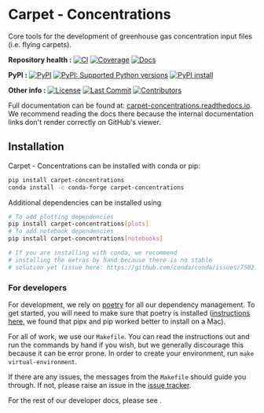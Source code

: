 # Carpet - Concentrations

<!--- sec-begin-description -->

Core tools for the development of greenhouse gas concentration input files (i.e. flying carpets).

**Repository health :**
[![CI](https://github.com/climate-resource/Carpet-Concentrations/actions/workflows/ci.yaml/badge.svg?branch=main)](https://github.com/climate-resource/Carpet-Concentrations/actions/workflows/ci.yaml)
[![Coverage](https://codecov.io/gh/climate-resource/Carpet-Concentrations/branch/main/graph/badge.svg)](https://codecov.io/gh/climate-resource/Carpet-Concentrations)
[![Docs](https://readthedocs.org/projects/carpet-concentrations/badge/?version=latest)](https://carpet-concentrations.readthedocs.io)

**PyPI :**
[![PyPI](https://img.shields.io/pypi/v/carpet-concentrations.svg)](https://pypi.org/project/carpet-concentrations/)
[![PyPI: Supported Python versions](https://img.shields.io/pypi/pyversions/carpet-concentrations.svg)](https://pypi.org/project/carpet-concentrations/)
[![PyPI install](broken)](broken)

**Other info :**
[![License](https://img.shields.io/github/license/climate-resource/carpet-concentrations.svg)](https://github.com/climate-resource/carpet-concentrations/blob/main/LICENSE)
[![Last Commit](https://img.shields.io/github/last-commit/climate-resource/carpet-concentrations.svg)](https://github.com/climate-resource/carpet-concentrations/commits/main)
[![Contributors](https://img.shields.io/github/contributors/climate-resource/carpet-concentrations.svg)](https://github.com/climate-resource/carpet-concentrations/graphs/contributors)

<!---
Can use start-after and end-before directives in docs, see
https://myst-parser.readthedocs.io/en/latest/syntax/organising_content.html#inserting-other-documents-directly-into-the-current-document
-->

<!--- sec-end-description -->

Full documentation can be found at: [carpet-concentrations.readthedocs.io](https://carpet-concentrations.readthedocs.io). We recommend reading the docs there because the internal documentation links don't render correctly on GitHub's viewer.

## Installation

<!--- sec-begin-installation -->

Carpet - Concentrations can be installed with conda or pip:

```bash
pip install carpet-concentrations
conda install -c conda-forge carpet-concentrations
```

Additional dependencies can be installed using

```bash
# To add plotting dependencies
pip install carpet-concentrations[plots]
# To add notebook dependencies
pip install carpet-concentrations[notebooks]

# If you are installing with conda, we recommend
# installing the extras by hand because there is no stable
# solution yet (issue here: https://github.com/conda/conda/issues/7502)
```

<!--- sec-end-installation -->

### For developers

<!--- sec-begin-installation-dev -->

For development, we rely on [poetry](https://python-poetry.org) for all our
dependency management. To get started, you will need to make sure that poetry
is installed
([instructions here](https://python-poetry.org/docs/#installing-with-the-official-installer),
we found that pipx and pip worked better to install on a Mac).

For all of work, we use our `Makefile`.
You can read the instructions out and run the commands by hand if you wish,
but we generally discourage this because it can be error prone.
In order to create your environment, run `make virtual-environment`.

If there are any issues, the messages from the `Makefile` should guide you
through. If not, please raise an issue in the [issue tracker][issue_tracker].

For the rest of our developer docs, please see [](development-reference).

[issue_tracker]: https://gitlab.com/climate-resource/carpet-concentrations/issues

<!--- sec-end-installation-dev -->
